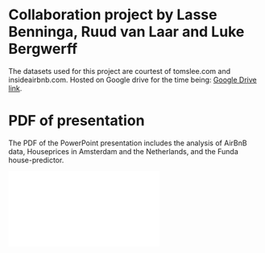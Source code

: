 # Collaboration project by Lasse Benninga, Ruud van Laar and Luke Bergwerff

The datasets used for this project are courtest of tomslee.com and insideairbnb.com. Hosted on Google drive for the time being:
[Google Drive link](https://drive.google.com/drive/folders/1SN-rX-IdCe_sQL_uNrJmxm6zHvOwYGwu).

# PDF of presentation
The PDF of the PowerPoint presentation includes the analysis of AirBnB data, Houseprices in Amsterdam and the Netherlands, and the Funda house-predictor.

![PDF](LuLaRu.pdf)
